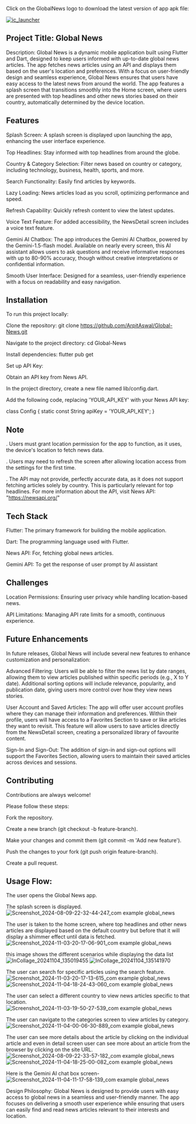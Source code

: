 <p>Click on the GlobalNews logo to download the latest version of app apk file:<p> 
  
  <a href="https://github.com/ArpitAswal/Global-News/releases/download/1.0.0/GlobalNews.apk"> ![ic_launcher](https://github.com/user-attachments/assets/114d981d-013a-41ea-b7cd-a112c691e804)</a>

## Project Title: Global News 

Description: Global News is a dynamic mobile application built using Flutter and Dart, designed to keep users informed with up-to-date global news articles. The app fetches news articles using an API and displays them based on the user's location and preferences. With a focus on user-friendly design and seamless experience, Global News ensures that users have easy access to the latest news from around the world. The app features a splash screen that transitions smoothly into the Home screen, where users are presented with top headlines and other news stories based on their country, automatically determined by the device location.
## Features

Splash Screen: A splash screen is displayed upon launching the app, enhancing the user interface experience.

Top Headlines: Stay informed with top headlines from around the globe.

Country & Category Selection: Filter news based on country or category, including technology, business, health, sports, and more.

Search Functionality: Easily find articles by keywords.

Lazy Loading: News articles load as you scroll, optimizing performance and speed.

Refresh Capability: Quickly refresh content to view the latest updates.

Voice Text Feature: For added accessibility, the NewsDetail screen includes a voice text feature.

Gemini AI Chatbox: The app introduces the Gemini AI Chatbox, powered by the Gemini-1.5-flash model. Available on nearly every screen, this AI assistant allows users to ask questions and receive informative responses with up to 80-90% accuracy, though without creative interpretations or confidential information. 

Smooth User Interface: Designed for a seamless, user-friendly experience with a focus on readability and easy navigation.


## Installation

To run this project locally:

Clone the repository:
git clone https://github.com/ArpitAswal/Global-News.git

Navigate to the project directory:
cd Global-News

Install dependencies: flutter pub get

Set up API Key:

Obtain an API key from News API.

In the project directory, create a new file named lib/config.dart.

Add the following code, replacing 'YOUR_API_KEY' with your News API key:

class Config {
    static const String apiKey = 'YOUR_API_KEY';
}
    
## Note

. Users must grant location permission for the app to function, as it uses, the device's location to fetch news data.

. Users may need to refresh the screen after allowing location access from the settings for the first time.

. The API may not provide, perfectly accurate data, as it does not support fetching articles solely by country. This is particularly relevant for top headlines. For more information about the API, visit News API: "https://newsapi.org/"
## Tech Stack

Flutter: The primary framework for building the mobile application.

Dart: The programming language used with Flutter.

News API: For, fetching global news articles.

Gemini API: To get the response of user prompt by AI assistant


## Challenges

Location Permissions: Ensuring user privacy while handling location-based news.

API Limitations: Managing API rate limits for a smooth, continuous experience.
## Future Enhancements

In future releases, Global News will include several new features to enhance customization and personalization:

Advanced Filtering: Users will be able to filter the news list by date ranges, allowing them to view articles published within specific periods (e.g., X to Y date). Additional sorting options will include relevance, popularity, and publication date, giving users more control over how they view news stories.

User Account and Saved Articles: The app will offer user account profiles where they can manage their information and preferences. Within their profile, users will have access to a Favorites Section to save or like articles they want to revisit. This feature will allow users to save articles directly from the NewsDetail screen, creating a personalized library of favourite content.

Sign-In and Sign-Out: The addition of sign-in and sign-out options will support the Favorites Section, allowing users to maintain their saved articles across devices and sessions.
## Contributing

Contributions are always welcome!

Please follow these steps:

Fork the repository.

Create a new branch (git checkout -b feature-branch).

Make your changes and commit them (git commit -m 'Add new feature').

Push the changes to your fork (git push origin feature-branch).

Create a pull request.

## Usage Flow:
The user opens the Global News app.

The splash screen is displayed.
![Screenshot_2024-08-09-22-32-44-247_com example global_news](https://github.com/user-attachments/assets/1c379a4e-6b87-4dde-a0b1-c47f642f8e26)

The user is taken to the home screen, where top headlines and other news articles are displayed based on the default country but before that it will display a shimmer effect until data is fetched.
![Screenshot_2024-11-03-20-17-06-901_com example global_news](https://github.com/user-attachments/assets/66e35de1-8cb9-48b1-847b-487030c97bf2)

this image shows the different scenarios while displaying the data list
![InCollage_20241104_135019455](https://github.com/user-attachments/assets/5b26dd73-58dd-4c29-af85-ca3258205df6)
![InCollage_20241104_135141970](https://github.com/user-attachments/assets/6fe558cb-083c-40b6-a1f8-1c78ffb67e75)

The user can search for specific articles using the search feature.
![Screenshot_2024-11-03-20-17-13-615_com example global_news](https://github.com/user-attachments/assets/89041446-c5c4-4a1f-ae66-d54450d6189c)
![Screenshot_2024-11-04-18-24-43-060_com example global_news](https://github.com/user-attachments/assets/84d9309b-bdac-4163-9c17-9902bff8286a)

The user can select a different country to view news articles specific to that location.
![Screenshot_2024-11-03-19-50-27-539_com example global_news](https://github.com/user-attachments/assets/dc7192a8-6995-4d5a-900f-23c917746e5c)

The user can navigate to the categories screen to view articles by category.
![Screenshot_2024-11-04-00-06-30-889_com example global_news](https://github.com/user-attachments/assets/855eb9cb-d030-44a1-842b-f104a1799c97)

The user can see more details about the article by clicking on the individual article and even in detail screen user can see more about an article from the browser by clicking on the site URL.
![Screenshot_2024-08-09-22-33-57-182_com example global_news](https://github.com/user-attachments/assets/a005b1e9-8561-4f6b-aa11-87dba7ed3556)
![Screenshot_2024-11-04-18-25-00-082_com example global_news](https://github.com/user-attachments/assets/f458004e-4de7-47a4-a2ea-d3d7ac632565)

Here is the Gemini AI chat box screen-
![Screenshot_2024-11-04-11-17-58-139_com example global_news](https://github.com/user-attachments/assets/44f09387-024a-4028-95ea-f1b6bd0ae7ae)


Design Philosophy:
Global News is designed to provide users with easy access to global news in a seamless and user-friendly manner. The app focuses on delivering a smooth user experience while ensuring that users can easily find and read news articles relevant to their interests and location.

